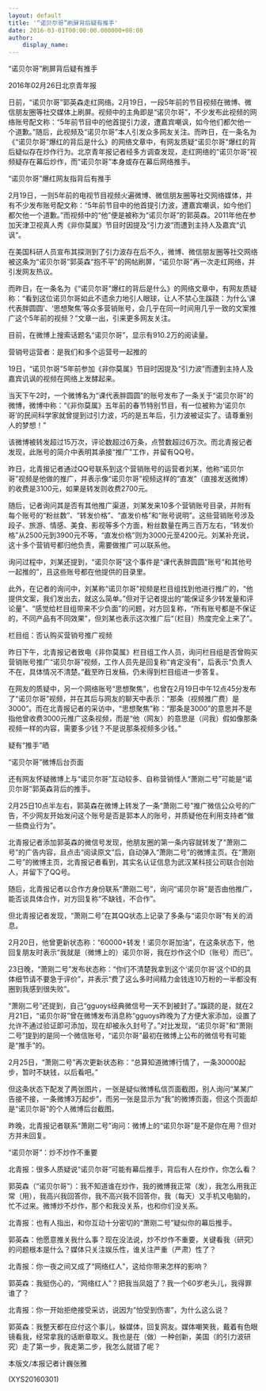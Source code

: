 ```yaml
---
layout: default
title: '“诺贝尔哥”刷屏背后疑有推手'
date: 2016-03-01T00:00:00.000000+08:00
author:
    display_name: 
---
```


“诺贝尔哥”刷屏背后疑有推手

2016年02月26日北京青年报

日前，“诺贝尔哥”郭英森走红网络。2月19日，一段5年前的节目视频在微博、微信朋友圈等社交媒体上刷屏。视频中的主角即是“诺贝尔哥”，不少发布此视频的网络账号配文称：“5年前节目中的他首提引力波，遭嘉宾嘲讽，如今他们都欠他一个道歉。”随后，此视频及“诺贝尔哥”本人引发众多网友关注。而昨日，在一条名为《“诺贝尔哥”爆红的背后是什么》的网络文章中，有网友质疑“诺贝尔哥”爆红的背后疑似存在炒作行为。北京青年报记者经多方调查发现，走红网络的“诺贝尔哥”视频疑存在幕后炒作，而“诺贝尔哥”本身或存在幕后网络推手。

“诺贝尔哥”爆红网友指背后有推手

2月19日，一则5年前的电视节目视频火遍微博、微信朋友圈等社交网络媒体，并有不少发布账号配文称：“5年前节目中的他首提引力波，遭嘉宾嘲讽，如今他们都欠他一个道歉。”而视频中的“他”便是被称为“诺贝尔哥”的郭英森。2011年他在参加天津卫视真人秀《非你莫属》节目时因提及“引力波”而遭到主持人及嘉宾“讥讽”。

在美国科研人员宣布其探测到了引力波存在后不久，微博、微信朋友圈等社交网络被这条为“诺贝尔哥”郭英森“抱不平”的网帖刷屏，“诺贝尔哥”再一次走红网络，并引发网友热议。

而昨日，在一条名为《“诺贝尔哥”爆红的背后是什么》的网络文章中，有网友质疑称：“看到这位诺贝尔哥如此不遗余力地引人眼球，让人不禁心生蹊跷：为什么‘课代表胖圆圆’、‘思想聚焦’等众多营销账号，会几乎在同一时间用几乎一致的文案推广这个5年前的视频？”文章一出，引来更多网友关注。

目前，在微博上搜索话题名“诺贝尔哥”，显示有910.2万的阅读量。

营销号运营者：是我们和多个运营号一起推的

19日，“诺贝尔哥”5年前参加《非你莫属》节目时因提及“引力波”而遭到主持人及嘉宾讥讽的视频在网络上发酵起来。

当天下午2时，一个微博名为“课代表胖圆圆”的账号发布了一条关于“诺贝尔哥”的微博，微博中称：“《非你莫属》五年前的春节特别节目，有一位被称为‘诺贝尔哥’的民间科学家就曾提到过引力波，巧的是五年后，引力波被证实了。请尊重别人的梦想！”

该微博被转发超过15万次，评论数超过6万条，点赞数超过6万次。而北青报记者发现，此账号的简介中表明其承接“推广”工作，并留有QQ号。

昨日，北青报记者通过QQ号联系到这个营销账号的运营者刘某，他称“诺贝尔哥”视频是他做的推广，并表示像“诺贝尔哥”视频这样的“直发”（直接发送微博）的收费是3100元，如果是转发则收费2700元。

随后，记者询问其是否有其他推广渠道，刘某发来10多个营销账号目录，并附有每个账号的“粉丝数”、“转发价格”、“直发价格”和“账号说明”。这些营销账号涉及段子、旅游、情感、美食、影视等多个方面，粉丝数量在两三百万左右，“转发价格”从2500元到3900元不等，“直发价格”则为3000元至4200元。刘某补充说，这十多个营销号都归他负责，需要做推广可以联系他。

询问过程中，刘某还提到，“诺贝尔哥”这个事件是“课代表胖圆圆”账号“和其他号一起推的”，且这些账号都在他提供的目录里。

此外，在记者的询问中，刘某称“诺贝尔哥”视频是栏目组找到他进行推广的，“他提供文案，我们发出去，就这么简单。”但对于记者提出的“能保证多少转发量和评论量”、“感觉给栏目组带来不少负面”的问题，对方回复称，“所有账号都是不保证的，不同产品有不同效果”，但刘某也表示这次推广后“（栏目）热度完全上来了”。

栏目组：否认购买营销号推广视频

昨日下午，北青报记者致电《非你莫属》栏目组工作人员，询问栏目组是否曾购买营销账号推广“诺贝尔哥”视频，工作人员先是回复称“肯定没有”，后表示“负责人不在，具体情况不清楚。”截至昨日发稿，仍未得到栏目组进一步答复。

在网友的质疑中，另一个网络账号“思想聚焦”，也曾在2月19日中午12点45分发布了“诺贝尔哥”视频，并在其后与网友的聊天中表示：“那条（视频推广费）是3000”。而在北青报记者的采访中，“思想聚焦”称：“那条是3000”的意思并不是指他曾收费3000元推广这条视频，而是“他（网友）的意思是（问我）假如像那条视频一样的内容，需要多少钱？不是说那条视频多少钱。”

疑有“推手”晒

“诺贝尔哥”微博后台页面

还有网友怀疑微博上与“诺贝尔哥”互动较多、自称营销怪人“萧刚二号”可能是“诺贝尔哥”郭英森背后的推手。

2月25日10点半左右，郭英森在微博上转发了一条“萧刚二号”推广微信公众号的广告，不少网友开始发问这个账号是否是郭本人的账号，并质疑他在利用支持者“做一些商业行为”。

北青报记者添加郭英森的微信号发现，他朋友圈的第一条内容就转发了“萧刚二号”的广告内容，且点击“阅读原文”后，自动弹入“萧刚二号”的微博主页。在“萧刚二号”的微博主页，北青报记者看到，其实名认证信息为武汉某科技公司联合创始人，并留下了QQ号。

随后，北青报记者以合作方身份联系“萧刚二号”，询问“诺贝尔哥”是否由他推广，能否谈具体合作，对方回复称“不缺钱，不合作”。

但北青报记者发现，“萧刚二号”在其QQ状态上记录了多条与“诺贝尔哥”有关的消息。

2月20日，他曾更新状态称：“60000+转发！诺贝尔哥加油”，在这条状态下，他回复朋友时表示“我就是（微博上的）诺贝尔哥，我在炒作这个ID（账号）而已”。

23日晚，“萧刚二号”发布状态称：“你们不清楚我拿到这个‘诺贝尔哥’这个ID的具体细节请不要急于评价”，并表示“费了这么多时间精力金钱连10万粉的一半都没有圈到我感到很失败”。

“萧刚二号”还提到，自己“gguoys经典微信号一天不到被封了。”蹊跷的是，就在2月21日，“诺贝尔哥”曾在微博发布消息称“gguoys昨晚为了方便大家添加，设置了允许不通过验证即可添加，现在却被永久封号了。”对比发现，“诺贝尔哥”和“萧刚二号”提到的是同一个微信账号，“诺贝尔哥”最初在微博上公布的微信号有可能是“推手”的。

2月25日，“萧刚二号”再次更新状态称：“总算知道微博行情了，一条30000起步，暂时不缺钱，以后看吧。”

但这条状态下配发了两张图片，一张是疑似微博私信页面截图，别人询问“某某广告接不接，一条微博3万起步”，而另一张是显示为“我”的微博页面，但这个页面却是“诺贝尔哥”的个人微博后台截图。

昨晚，北青报记者联系“萧刚二号”询问：微博上的“诺贝尔哥”是不是你在用？但对方并未回复。

“诺贝尔哥”：炒不炒作不重要

北青报：很多人质疑说“诺贝尔哥”可能有幕后推手，背后有人在炒作，你怎么看？

郭英森（“诺贝尔哥”）：我不知道谁在炒作，我的微博我正常（发），我怎么用我正常（用），我高兴我回答你，我不高兴我不回答你，我（每天）又手机又电脑的，忙不过来。微博炒不炒作，那个和我没关系，也和你们没关系。

北青报：也有人指出，和你互动十分密切的“萧刚二号”疑似你的幕后推手。

郭英森：他愿意推关我什么事？现在没法说，炒不炒作不重要，关键看我（研究）的问题根本是什么？媒体只关注娱乐性，谁关注严重（严肃）性了？

北青报：你一夜之间又成了“网络红人”，这给你带来怎样的影响？

郭英森：我挺伤心的，“网络红人”？把我当凤姐了？我一个60岁老头儿，我得罪谁了？

北青报：你一开始拒绝接受采访，说因为“怕受到伤害”，为什么这么说？

郭英森：我整天都在应付这个事儿，躲媒体，回复网友。媒体嘲笑我，戴着有色眼镜看我，经常拿我的话断章取义。我也是在（做）一种创新，美国（的引力波研究）走了第一步，我走第二步，我怎么就错了呢？

本版文/本报记者计巍张雅

(XYS20160301)

